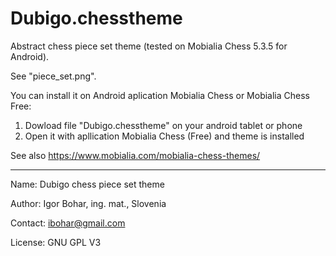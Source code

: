 # Dubigo.chesstheme
Abstract chess piece set theme (tested on Mobialia Chess 5.3.5 for Android).

See "piece_set.png".

You can install it on Android aplication Mobialia Chess or Mobialia Chess Free:
1. Dowload file "Dubigo.chesstheme" on your android tablet or phone
2. Open it with apllication Mobialia Chess (Free) and theme is installed

See also
https://www.mobialia.com/mobialia-chess-themes/

---
Name: Dubigo chess piece set theme

Author: Igor Bohar, ing. mat., Slovenia

Contact: ibohar@gmail.com

License: GNU GPL V3
